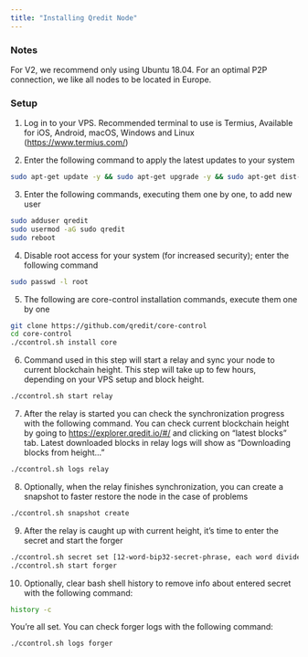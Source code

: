 ```yaml
---
title: "Installing Qredit Node"
---
```



### Notes

For V2, we recommend only using Ubuntu 18.04.
For an optimal P2P connection, we like all nodes to be located in Europe.

### Setup

1. Log in to your VPS.  Recommended terminal to use is Termius, Available for iOS, Android, macOS, Windows and Linux
(https://www.termius.com/)  

2. Enter the following command to apply the latest updates to your system
```bash
sudo apt-get update -y && sudo apt-get upgrade -y && sudo apt-get dist-upgrade -y
```

3. Enter the following commands, executing them one by one, to add new user
```bash
sudo adduser qredit
sudo usermod -aG sudo qredit
sudo reboot
```

4. Disable root access for your system (for increased security); enter the following command
```bash
sudo passwd -l root
```

5. The following are core-control installation commands, execute them one by one
```bash 
git clone https://github.com/qredit/core-control
cd core-control
./ccontrol.sh install core
```

6. Command used in this step will start a relay and sync your node to current blockchain height. This step will take up to few hours, depending on your VPS setup and block height.
```bash
./ccontrol.sh start relay
```

7. After the relay is started you can check the synchronization progress with the following command. You can check current blockchain height by going to https://explorer.qredit.io/#/ and clicking on “latest blocks” tab. Latest downloaded blocks in relay logs will show as “Downloading blocks from height...”
```bash
./ccontrol.sh logs relay
```

8. Optionally, when the relay finishes synchronization, you can create a snapshot to faster restore the node in the case of problems
```bash
./ccontrol.sh snapshot create
```

9. After the relay is caught up with current height, it’s time to enter the secret and start the forger
```bash
./ccontrol.sh secret set [12-word-bip32-secret-phrase, each word divided by space]
./ccontrol.sh start forger
```

10. Optionally, clear bash shell history to remove info about entered secret with the following command:
```bash
history -c
```

You’re all set. You can check forger logs with the following command: 
```bash
./ccontrol.sh logs forger
```
